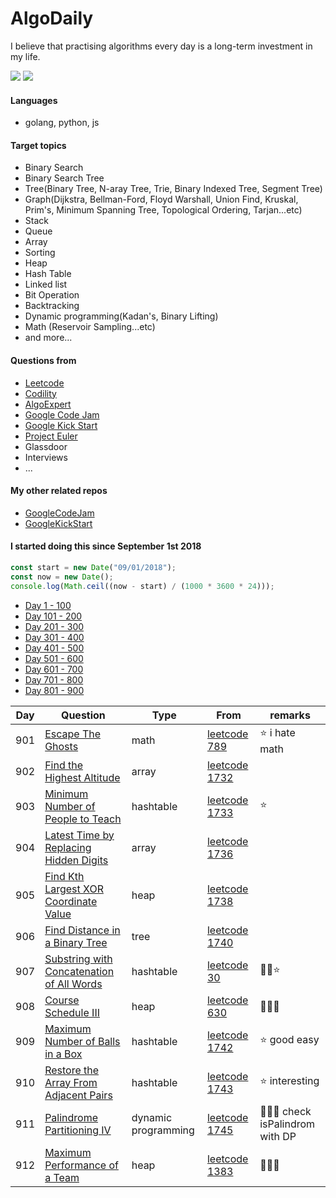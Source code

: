 # AlgoDaily

I believe that practising algorithms every day is a long-term investment in my life.

[![](https://lc.coding.gs/v1/ranking/calvinchankf.svg?logo=leetcode)](https://leetcode.com/calvinchankf/)
[![](https://lc.coding.gs/v1/solved/calvinchankf.svg?logo=leetcode)](https://leetcode.com/calvinchankf/)

#### Languages

-   golang, python, js

#### Target topics

-   Binary Search
-   Binary Search Tree
-   Tree(Binary Tree, N-aray Tree, Trie, Binary Indexed Tree, Segment Tree)
-   Graph(Dijkstra, Bellman-Ford, Floyd Warshall, Union Find, Kruskal, Prim's, Minimum Spanning Tree, Topological Ordering, Tarjan...etc)
-   Stack
-   Queue
-   Array
-   Sorting
-   Heap
-   Hash Table
-   Linked list
-   Bit Operation
-   Backtracking
-   Dynamic programming(Kadan's, Binary Lifting)
-   Math (Reservoir Sampling...etc)
-   and more...

#### Questions from

-   [Leetcode](https://leetcode.com)
-   [Codility](https://app.codility.com/programmers/lessons/)
-   [AlgoExpert](https://www.algoexpert.io)
-   [Google Code Jam](https://codingcompetitions.withgoogle.com/codejam)
-   [Google Kick Start](https://codingcompetitions.withgoogle.com/kickstart/)
-   [Project Euler](https://projecteuler.net)
-   Glassdoor
-   Interviews
-   ...

#### My other related repos

-   [GoogleCodeJam](https://github.com/calvinchankf/GoogleCodeJam)
-   [GoogleKickStart](https://github.com/calvinchankf/GoogleKickStart)

#### I started doing this since September 1st 2018

```js
const start = new Date("09/01/2018");
const now = new Date();
console.log(Math.ceil((now - start) / (1000 * 3600 * 24)));
```

-   [Day 1 - 100](./markdowns/day1-100.md)
-   [Day 101 - 200](./markdowns/day101-200.md)
-   [Day 201 - 300](./markdowns/day201-300.md)
-   [Day 301 - 400](./markdowns/day301-400.md)
-   [Day 401 - 500](./markdowns/day401-500.md)
-   [Day 501 - 600](./markdowns/day501-600.md)
-   [Day 601 - 700](./markdowns/day601-700.md)
-   [Day 701 - 800](./markdowns/day701-800.md)
-   [Day 801 - 900](./markdowns/day801-900.md)

| Day | Question                                                                                            | Type                | From                                                                                    | remarks                          |
| --- | --------------------------------------------------------------------------------------------------- | ------------------- | --------------------------------------------------------------------------------------- | -------------------------------- |
| 901 | [Escape The Ghosts](/leetcode/789-escape-the-ghosts)                                                | math                | [leetcode 789](https://leetcode.com/problems/escape-the-ghosts/)                        | ⭐️ i hate math                  |
| 902 | [Find the Highest Altitude](/leetcode/1732-find-the-highest-altitude)                               | array               | [leetcode 1732](https://leetcode.com/problems/find-the-highest-altitude/)               |                                  |
| 903 | [Minimum Number of People to Teach](/leetcode/1733-minimum-number-of-people-to-teach)               | hashtable           | [leetcode 1733](https://leetcode.com/problems/minimum-number-of-people-to-teach/)       | ⭐️                              |
| 904 | [Latest Time by Replacing Hidden Digits](/leetcode/1736-latest-time-by-replacing-hidden-digits)     | array               | [leetcode 1736](https://leetcode.com/problems/latest-time-by-replacing-hidden-digits/)  |                                  |
| 905 | [Find Kth Largest XOR Coordinate Value](/leetcode/1738-find-kth-largest-xor-coordinate-value)       | heap                | [leetcode 1738](https://leetcode.com/problems/find-kth-largest-xor-coordinate-value/)   |                                  |
| 906 | [Find Distance in a Binary Tree](/leetcode/1740-find-distance-in-a-binary-tree)                     | tree                | [leetcode 1740](https://leetcode.com/problems/find-distance-in-a-binary-tree/)          |                                  |
| 907 | [Substring with Concatenation of All Words](/leetcode/30-substring-with-concatenation-of-all-words) | hashtable           | [leetcode 30](https://leetcode.com/problems/substring-with-concatenation-of-all-words/) | 📌🤔⭐️                          |
| 908 | [Course Schedule III](/leetcode/630-course-schedule-iii)                                            | heap                | [leetcode 630](https://leetcode.com/problems/course-schedule-iii/)                      | 📌📌📌                           |
| 909 | [Maximum Number of Balls in a Box](/leetcode/1742-maximum-number-of-balls-in-a-box)                 | hashtable           | [leetcode 1742](https://leetcode.com/problems/maximum-number-of-balls-in-a-box/)        | ⭐️ good easy                    |
| 910 | [Restore the Array From Adjacent Pairs](/leetcode/1743-restore-the-array-from-adjacent-pairs)       | hashtable           | [leetcode 1743](https://leetcode.com/problems/restore-the-array-from-adjacent-pairs/)   | ⭐️ interesting                  |
| 911 | [Palindrome Partitioning IV](/leetcode/1745-palindrome-partitioning-iv/)                            | dynamic programming | [leetcode 1745](https://leetcode.com/problems/palindrome-partitioning-iv/)              | 📌📌📌 check isPalindrom with DP |
| 912 | [Maximum Performance of a Team](/leetcode/1383-maximum-performance-of-a-team)                       | heap                | [leetcode 1383](https://leetcode.com/problems/maximum-performance-of-a-team/)           | 📌📌📌                           |
